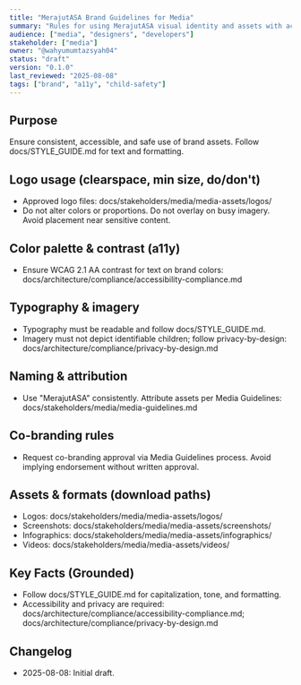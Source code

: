 ```yaml
---
title: "MerajutASA Brand Guidelines for Media"
summary: "Rules for using MerajutASA visual identity and assets with accessibility and child-safety in mind."
audience: ["media", "designers", "developers"]
stakeholder: ["media"]
owner: "@wahyumumtazsyah04"
status: "draft"
version: "0.1.0"
last_reviewed: "2025-08-08"
tags: ["brand", "a11y", "child-safety"]
---
```


## Purpose
Ensure consistent, accessible, and safe use of brand assets. Follow docs/STYLE_GUIDE.md for text and formatting.

## Logo usage (clearspace, min size, do/don't)
- Approved logo files: docs/stakeholders/media/media-assets/logos/
- Do not alter colors or proportions. Do not overlay on busy imagery. Avoid placement near sensitive content.

## Color palette & contrast (a11y)
- Ensure WCAG 2.1 AA contrast for text on brand colors: docs/architecture/compliance/accessibility-compliance.md

## Typography & imagery
- Typography must be readable and follow docs/STYLE_GUIDE.md.
- Imagery must not depict identifiable children; follow privacy-by-design: docs/architecture/compliance/privacy-by-design.md

## Naming & attribution
- Use "MerajutASA" consistently. Attribute assets per Media Guidelines: docs/stakeholders/media/media-guidelines.md

## Co-branding rules
- Request co-branding approval via Media Guidelines process. Avoid implying endorsement without written approval.

## Assets & formats (download paths)
- Logos: docs/stakeholders/media/media-assets/logos/
- Screenshots: docs/stakeholders/media/media-assets/screenshots/
- Infographics: docs/stakeholders/media/media-assets/infographics/
- Videos: docs/stakeholders/media/media-assets/videos/

## Key Facts (Grounded)
- Follow docs/STYLE_GUIDE.md for capitalization, tone, and formatting.
- Accessibility and privacy are required: docs/architecture/compliance/accessibility-compliance.md; docs/architecture/compliance/privacy-by-design.md

## Changelog
- 2025-08-08: Initial draft.

